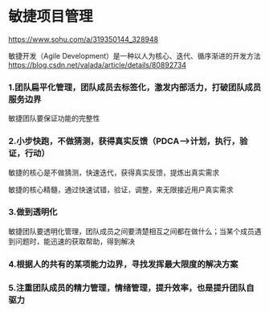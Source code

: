 # 敏捷项目管理
https://www.sohu.com/a/319350144_328948  

敏捷开发（Agile Development）是一种以人为核心、迭代、循序渐进的开发方法  
https://blog.csdn.net/valada/article/details/80892734

### 1.团队扁平化管理，团队成员去标签化，激发内部活力，打破团队成员服务边界

敏捷团队要保证功能的完整性

### 2.小步快跑，不做猜测，获得真实反馈（PDCA-->计划，执行，验证，行动）

敏捷的核心是不做猜测，快速迭代，获得真实反馈，提炼出真实需求

敏捷的核心精髓，通过快速试错，验证，调整，来无限接近用户真实需求

### 3.做到透明化

敏捷团队要透明化管理，团队成员之间要清楚相互之间都在做什么；当某个成员遇到问题时，能迅速的获取帮助，得到解决

### 4.根据人的共有的某项能力边界，寻找发挥最大限度的解决方案

### 5.注重团队成员的精力管理，情绪管理，提升效率，也是提升团队自驱力